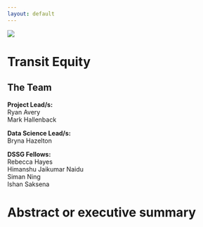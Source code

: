 ```yaml
---
layout: default
---
```


<img src="{{ site.url }}{{ site.baseurl }}/assets/img/eScience.png">


# Transit Equity

## The Team

**Project Lead/s:**  
Ryan Avery  
Mark Hallenback

**Data Science Lead/s:**   
Bryna Hazelton

**DSSG Fellows:**  
Rebecca Hayes  
Himanshu Jaikumar Naidu  
Siman Ning  
Ishan Saksena  


# Abstract or executive summary
